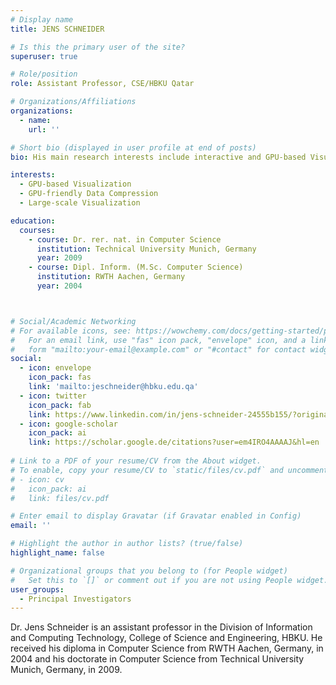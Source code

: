 ```yaml
---
# Display name
title: JENS SCHNEIDER

# Is this the primary user of the site?
superuser: true

# Role/position
role: Assistant Professor, CSE/HBKU Qatar

# Organizations/Affiliations
organizations:
  - name: 
    url: ''

# Short bio (displayed in user profile at end of posts)
bio: His main research interests include interactive and GPU-based Visualization, GPU-friendly Data Compression, Large-scale Visualization, and Level of Detail Algorithms.

interests:
  - GPU-based Visualization
  - GPU-friendly Data Compression
  - Large-scale Visualization

education:
  courses:
    - course: Dr. rer. nat. in Computer Science
      institution: Technical University Munich, Germany
      year: 2009
    - course: Dipl. Inform. (M.Sc. Computer Science)
      institution: RWTH Aachen, Germany
      year: 2004



# Social/Academic Networking
# For available icons, see: https://wowchemy.com/docs/getting-started/page-builder/#icons
#   For an email link, use "fas" icon pack, "envelope" icon, and a link in the
#   form "mailto:your-email@example.com" or "#contact" for contact widget.
social:
  - icon: envelope
    icon_pack: fas
    link: 'mailto:jeschneider@hbku.edu.qa'
  - icon: twitter
    icon_pack: fab
    link: https://www.linkedin.com/in/jens-schneider-24555b155/?originalSubdomain=qa
  - icon: google-scholar
    icon_pack: ai
    link: https://scholar.google.de/citations?user=em4IRO4AAAAJ&hl=en
  
# Link to a PDF of your resume/CV from the About widget.
# To enable, copy your resume/CV to `static/files/cv.pdf` and uncomment the lines below.
# - icon: cv
#   icon_pack: ai
#   link: files/cv.pdf

# Enter email to display Gravatar (if Gravatar enabled in Config)
email: ''

# Highlight the author in author lists? (true/false)
highlight_name: false

# Organizational groups that you belong to (for People widget)
#   Set this to `[]` or comment out if you are not using People widget.
user_groups:
  - Principal Investigators
---
```


Dr. Jens Schneider is an assistant professor in the Division of Information and Computing Technology, College of Science and Engineering, HBKU.
He received his diploma in Computer Science from RWTH Aachen, Germany, in 2004 and his doctorate in Computer Science from Technical University Munich, Germany, in 2009.
